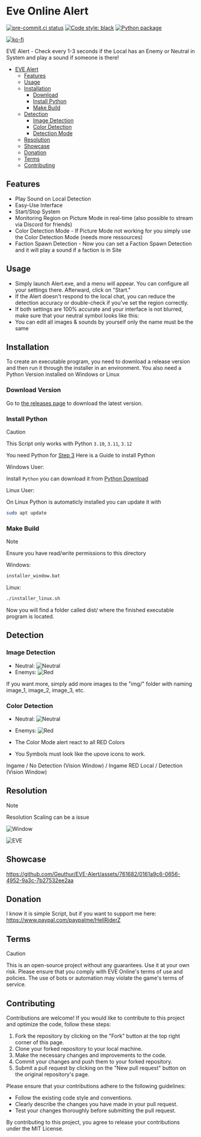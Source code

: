 # Eve Online Alert

[![pre-commit.ci status](https://results.pre-commit.ci/badge/github/Geuthur/EVE-Alert-Opensource/main.svg)](https://results.pre-commit.ci/latest/github/Geuthur/EVE-Alert-Opensource/main)
[![Code style: black](https://img.shields.io/badge/code%20style-black-000000.svg)](https://github.com/psf/black)
[![Python package](https://github.com/Geuthur/EVE-Alert-Opensource/actions/workflows/python-package.yml/badge.svg)](https://github.com/Geuthur/EVE-Alert-Opensource/actions/workflows/python-package.yml)

[![ko-fi](https://ko-fi.com/img/githubbutton_sm.svg)](https://ko-fi.com/W7W810Q5J4)

EVE Alert - Check every 1-3 seconds if the Local has an Enemy or Neutral in System and play a sound if someone is there!

- [EVE Alert](#evealert)
  - [Features](#features)
  - [Usage](#usage)
  - [Installation](#installation)
    - [Download](#step1)
    - [Install Python](#step2)
    - [Make Build](#step3)
  - [Detection](#detection)
    - [Image Detection](#imagedetection)
    - [Color Detection](#colordetection)
    - [Detection Mode](#detectionmode)
  - [Resolution](#resolution)
  - [Showcase](#showcase)
  - [Donation](#donation)
  - [Terms](#terms)
  - [Contributing](#contribute)

## Features<a name="features"></a>

- Play Sound on Local Detection
- Easy-Use Interface
- Start/Stop System
- Monitoring Region on Picture Mode in real-time (also possible to stream via Discord for friends)
- Color Detection Mode - If Picture Mode not working for you simply use the Color Detection Mode (needs more ressources)
- Faction Spawn Detection - Now you can set a Faction Spawn Detection and it will play a sound if a faction is in Site

## Usage<a name="usage"></a>

- Simply launch Alert.exe, and a menu will appear. You can configure all your settings there. Afterward, click on "Start."
- If the Alert doesn't respond to the local chat, you can reduce the detection accuracy or double-check if you've set the region correctly.
- If both settings are 100% accurate and your interface is not blurred, make sure that your neutral symbol looks like this:
- You can edit all images & sounds by yourself only the name must be the same

## Installation<a name="installation"></a>

To create an executable program, you need to download a release version and then run it through the installer in an environment.
You also need a Python Version installed on Windows or Linux

### Download Version<a name="step1"></a>

Go to [the releases page](https://github.com/Geuthur/EVE-Alert-Opensource/releases) to download the latest version.

### Install Python<a name="step2"></a>

> [!CAUTION]
> This Script only works with Python `3.10`, `3.11`, `3.12`

You need Python for <a href="#step3">Step 3</a>
Here is a Guide to install Python

Windows User:

Install `Python` you can download it from [Python Download](https://www.python.org/downloads/)

Linux User:

On Linux Python is automaticly installed you can update it with

```bash
sudo apt update
```

### Make Build<a name="step3"></a>

> [!NOTE]
> Ensure you have read/write permissions to this directory

Windows:

```cmd
installer_window.bat
```

Linux:

```bash
./installer_linux.sh
```

Now you will find a folder called dist/ where the finished executable program is located.

## Detection<a name="detection"></a>

### Image Detection<a name="imagedetection"></a>

- Neutral: ![Neutral](https://i.imgur.com/SdjoIs6.png)
- Enemys: ![Red](https://i.imgur.com/O0VTT69.png)

If you want more, simply add more images to the "img/" folder with naming image_1, image_2, image_3, etc.

### Color Detection<a name="colordetection"></a>

- Neutral: ![Neutral](https://i.imgur.com/L7hy58Y.png)

- Enemys: ![Red](https://i.imgur.com/O0VTT69.png)

- The Color Mode alert react to all RED Colors

- You Symbols must look like the upove icons to work.

Ingame / No Detection (Vision Window) / Ingame RED Local / Detection (Vision Window)

## Resolution<a name="resolution"></a>

> [!NOTE]
> Resolution Scaling can be a issue

![Window](https://i.imgur.com/e0X2sGM.png)

![EVE](https://i.imgur.com/08hxzIj.png)

## Showcase<a name="showcase"></a>

https://github.com/Geuthur/EVE-Alert/assets/761682/0161a9c6-0656-4952-9a3c-7b27532ee2aa

## Donation<a name="donation"></a>

I know it is simple Script, but if you want to support me here:
https://www.paypal.com/paypalme/HellRiderZ

## Terms<a name="terms"></a>

> [!CAUTION]
> This is an open-source project without any guarantees. Use it at your own risk.
> Please ensure that you comply with EVE Online's terms of use and policies. The use of bots or automation may violate the game's terms of service.

## Contributing<a name="contribute"></a>

Contributions are welcome! If you would like to contribute to this project and optimize the code, follow these steps:

1. Fork the repository by clicking on the "Fork" button at the top right corner of this page.
1. Clone your forked repository to your local machine.
1. Make the necessary changes and improvements to the code.
1. Commit your changes and push them to your forked repository.
1. Submit a pull request by clicking on the "New pull request" button on the original repository's page.

Please ensure that your contributions adhere to the following guidelines:

- Follow the existing code style and conventions.
- Clearly describe the changes you have made in your pull request.
- Test your changes thoroughly before submitting the pull request.

By contributing to this project, you agree to release your contributions under the MIT License.
